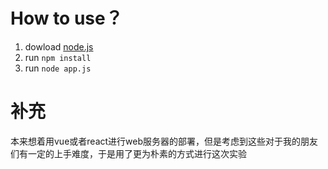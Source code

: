 # How to use？

1. dowload [node.js](https://nodejs.org/en)
2. run  `npm install`
3. run  `node app.js`

# 补充

本来想着用vue或者react进行web服务器的部署，但是考虑到这些对于我的朋友们有一定的上手难度，于是用了更为朴素的方式进行这次实验
